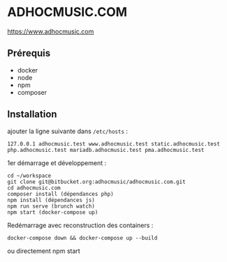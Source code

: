 # ADHOCMUSIC.COM

https://www.adhocmusic.com

## Prérequis

- docker
- node
- npm
- composer

## Installation

ajouter la ligne suivante dans `/etc/hosts` :

```
127.0.0.1 adhocmusic.test www.adhocmusic.test static.adhocmusic.test php.adhocmusic.test mariadb.adhocmusic.test pma.adhocmusic.test
```

1er démarrage et développement :

```
cd ~/workspace
git clone git@bitbucket.org:adhocmusic/adhocmusic.com.git
cd adhocmusic.com
composer install (dépendances php)
npm install (dépendances js)
npm run serve (brunch watch)
npm start (docker-compose up)
```

Redémarrage avec reconstruction des containers :

```
docker-compose down && docker-compose up --build
```

ou directement npm start
